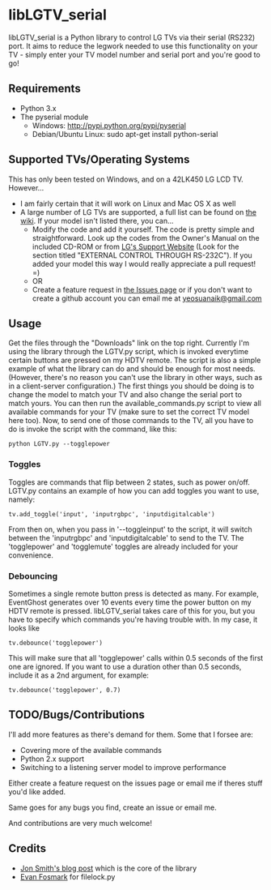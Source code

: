 # libLGTV_serial #
libLGTV_serial is a Python library to control LG TVs via their serial (RS232) port. It aims to reduce the legwork needed to use this functionality on your TV - simply enter your TV model number and serial port and you're good to go!

## Requirements ##
- Python 3.x
- The pyserial module
    - Windows: http://pypi.python.org/pypi/pyserial
    - Debian/Ubuntu Linux: sudo apt-get install python-serial

## Supported TVs/Operating Systems ##
This has only been tested on Windows, and on a 42LK450 LG LCD TV. However...

- I am fairly certain that it will work on Linux and Mac OS X as well
- A large number of LG TVs are supported, a full list can be found on [the wiki](https://github.com/suan/libLGTV_serial/wiki/Supported-TV-Models). If your model isn't listed there, you can...
    - Modify the code and add it yourself. The code is pretty simple and straightforward. Look up the codes from the Owner's Manual on the included CD-ROM or from [LG's Support Website](http://www.lg.com/us/support/index.jsp) (Look for the section titled "EXTERNAL CONTROL THROUGH RS-232C"). If you added your model this way I would really appreciate a pull request! =)
    - OR
    - Create a feature request in [the Issues page](https://github.com/suan/libLGTV_serial/issues) or if you don't want to create a github account you can email me at yeosuanaik@gmail.com

## Usage ##
Get the files through the "Downloads" link on the top right. Currently I'm using the library through the LGTV.py script, which is invoked everytime certain buttons are pressed on my HDTV remote. The script is also a simple example of what the library can do and should be enough for most needs. (However, there's no reason you can't use the library in other ways, such as in a client-server configuration.) The first things you should be doing is to change the model to match your TV and also change the serial port to match yours. You can then run the available_commands.py script to view all available commands for your TV (make sure to set the correct TV model here too). Now, to send one of those commands to the TV, all you have to do is invoke the script with the command, like this:

```
python LGTV.py --togglepower
```
### Toggles ###
Toggles are commands that flip between 2 states, such as power on/off. LGTV.py contains an example of how you can add toggles you want to use, namely:

```
tv.add_toggle('input', 'inputrgbpc', 'inputdigitalcable')
```
From then on, when you pass in '--toggleinput' to the script, it will switch between the 'inputrgbpc' and 'inputdigitalcable' to send to the TV. The 'togglepower' and 'togglemute' toggles are already included for your convenience.
### Debouncing ###
Sometimes a single remote button press is detected as many. For example, EventGhost generates over 10 events every time the power button on my HDTV remote is pressed. libLGTV_serial takes care of this for you, but you have to specify which commands you're having trouble with. In my case, it looks like

```
tv.debounce('togglepower')
```
This will make sure that all 'togglepower' calls within 0.5 seconds of the first one are ignored. If you want to use a duration other than 0.5 seconds, include it as a 2nd argument, for example:

```
tv.debounce('togglepower', 0.7)
```

## TODO/Bugs/Contributions ##
I'll add more features as there's demand for them. Some that I forsee are:

- Covering more of the available commands
- Python 2.x support
- Switching to a listening server model to improve performance

Either create a feature request on the issues page or email me if theres stuff you'd like added.

Same goes for any bugs you find, create an issue or email me.

And contributions are very much welcome!

## Credits ##
- [Jon Smith's blog post](http://www.thelazysysadmin.net/2009/05/rs232-control-lg-lcd-tv-mythtv/) which is the core of the library
- [Evan Fosmark](http://www.evanfosmark.com/2009/01/cross-platform-file-locking-support-in-python/) for filelock.py
